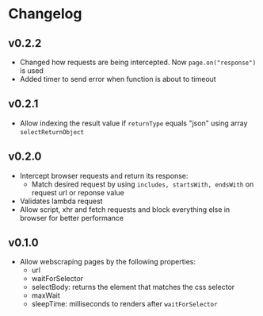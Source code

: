 # Changelog

## v0.2.2

- Changed how requests are being intercepted. Now `page.on("response")` is used
- Added timer to send error when function is about to timeout

## v0.2.1

- Allow indexing the result value if `returnType` equals "json" using array `selectReturnObject`

## v0.2.0

- Intercept browser requests and return its response:
  - Match desired request by using `includes, startsWith, endsWith` on request url or reponse value
- Validates lambda request
- Allow script, xhr and fetch requests and block everything else in browser for better performance

## v0.1.0

- Allow webscraping pages by the following properties:
  - url
  - waitForSelector
  - selectBody: returns the element that matches the css selector
  - maxWait
  - sleepTime: milliseconds to renders after `waitForSelector`

